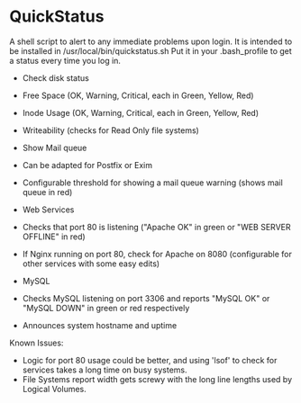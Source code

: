 # QuickStatus
A shell script to alert to any immediate problems upon login.
It is intended to be installed in /usr/local/bin/quickstatus.sh
Put it in your .bash_profile to get a status every time you log in.

- Check disk status
 - Free Space (OK, Warning, Critical, each in Green, Yellow, Red)
 - Inode Usage (OK, Warning, Critical, each in Green, Yellow, Red)
 - Writeability (checks for Read Only file systems)

- Show Mail queue
 - Can be adapted for Postfix or Exim
 - Configurable threshold for showing a mail queue warning (shows mail queue in red)

- Web Services
 - Checks that port 80 is listening ("Apache OK" in green or "WEB SERVER OFFLINE" in red)
 - If Nginx running on port 80, check for Apache on 8080 (configurable for other services with some easy edits)

- MySQL
 - Checks MySQL listening on port 3306 and reports "MySQL OK" or "MySQL DOWN" in green or red respectively

- Announces system hostname and uptime

Known Issues:
- Logic for port 80 usage could be better, and using 'lsof' to check for services takes a long time on busy systems. 
- File Systems report width gets screwy with the long line lengths used by Logical Volumes. 
